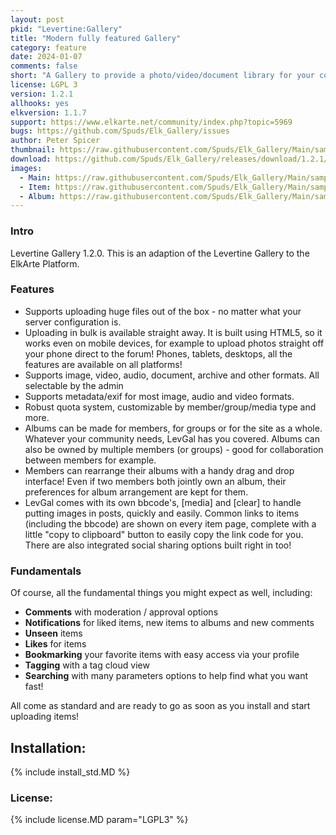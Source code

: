 ```yaml
---
layout: post
pkid: "Levertine:Gallery"
title: "Modern fully featured Gallery"
category: feature
date: 2024-01-07
comments: false
short: "A Gallery to provide a photo/video/document library for your community"
license: LGPL 3
version: 1.2.1
allhooks: yes
elkversion: 1.1.7
support: https://www.elkarte.net/community/index.php?topic=5969
bugs: https://github.com/Spuds/Elk_Gallery/issues
author: Peter Spicer
thumbnail: https://raw.githubusercontent.com/Spuds/Elk_Gallery/Main/sample_images/main.jpg
download: https://github.com/Spuds/Elk_Gallery/releases/download/1.2.1/elk_LevGallery_1-2-1.zip
images:
  - Main: https://raw.githubusercontent.com/Spuds/Elk_Gallery/Main/sample_images/main.jpg
  - Item: https://raw.githubusercontent.com/Spuds/Elk_Gallery/Main/sample_images/item.jpg
  - Album: https://raw.githubusercontent.com/Spuds/Elk_Gallery/Main/sample_images/album.jpg
---
```


### Intro
Levertine Gallery 1.2.0. This is an adaption of the Levertine Gallery to the ElkArte Platform.

### Features
- Supports uploading huge files out of the box - no matter what your server configuration is.
- Uploading in bulk is available straight away. It is built using HTML5, so it works even on mobile devices, for example to upload photos straight off your phone direct to the forum! Phones, tablets, desktops, all the features are available on all platforms!
- Supports image, video, audio, document, archive and other formats.  All selectable by the admin
- Supports metadata/exif for most image, audio and video formats.
- Robust quota system, customizable by member/group/media type and more.
- Albums can be made for members, for groups or for the site as a whole. Whatever your community needs, LevGal has you covered. Albums can also be owned by multiple members (or groups) - good for collaboration between members for example.
- Members can rearrange their albums with a handy drag and drop interface! Even if two members both jointly own an album, their preferences for album arrangement are kept for them.
- LevGal comes with its own bbcode's, [media] and [clear] to handle putting images in posts, quickly and easily. Common links to items (including the bbcode) are shown on every item page, complete with a little "copy to clipboard" button to easily copy the link code for you. There are also integrated social sharing options built right in too!

### Fundamentals
Of course, all the fundamental things you might expect as well, including:

- __Comments__ with moderation / approval options
- __Notifications__ for liked items, new items to albums and new comments
- __Unseen__ items
- __Likes__ for items
- __Bookmarking__ your favorite items with easy access via your profile
- __Tagging__ with a tag cloud view
- __Searching__ with many parameters options to help find what you want fast!

All come as standard and are ready to go as soon as you install and start uploading items!
## Installation:
{% include install_std.MD %}

### License:
{% include license.MD param="LGPL3" %}
